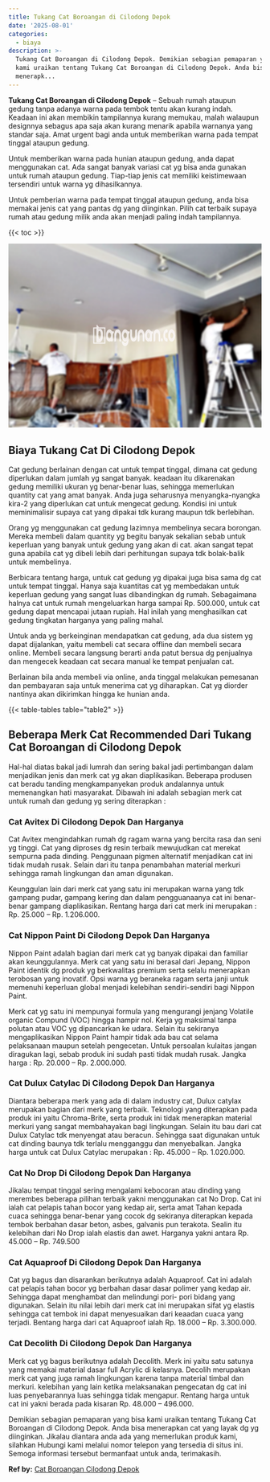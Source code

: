 ```yaml
---
title: Tukang Cat Boroangan di Cilodong Depok
date: '2025-08-01'
categories:
  - biaya
description: >-
  Tukang Cat Boroangan di Cilodong Depok. Demikian sebagian pemaparan yang bisa
  kami uraikan tentang Tukang Cat Boroangan di Cilodong Depok. Anda bisa
  menerapk...
---
```


**Tukang Cat Boroangan di Cilodong Depok** – Sebuah rumah ataupun gedung tanpa adanya warna pada tembok tentu akan kurang indah. Keadaan ini akan membikin tampilannya kurang memukau, malah walaupun designnya sebagus apa saja akan kurang menarik apabila warnanya yang standar saja. Amat urgent bagi anda untuk memberikan warna pada tempat tinggal ataupun gedung.

Untuk memberikan warna pada hunian ataupun gedung, anda dapat menggunakan cat. Ada sangat banyak variasi cat yg bisa anda gunakan untuk rumah ataupun gedung. Tiap-tiap jenis cat memiliki keistimewaan tersendiri untuk warna yg dihasilkannya.

Untuk pemberian warna pada tempat tinggal ataupun gedung, anda bisa memakai jenis cat yang pantas dg yang diinginkan. Pilih cat terbaik supaya rumah atau gedung milik anda akan menjadi paling indah tampilannya.

{{< toc >}}

![Tukang Cat Boroangan di Cilodong Depok](/images/jasa-cat-murah27.png)

## Biaya Tukang Cat Di Cilodong Depok

Cat gedung berlainan dengan cat untuk tempat tinggal, dimana cat gedung diperlukan dalam jumlah yg sangat banyak. keadaan itu dikarenakan gedung memiliki ukuran yg benar-benar luas, sehingga memerlukan quantity cat yang amat banyak. Anda juga seharusnya menyangka-nyangka kira-2 yang diperlukan cat untuk mengecat gedung. Kondisi ini untuk meminimalisir supaya cat yang dipakai tdk kurang maupun tdk berlebihan.

Orang yg menggunakan cat gedung lazimnya membelinya secara borongan. Mereka membeli dalam quantity yg begitu banyak sekalian sebab untuk keperluan yang banyak untuk gedung yang akan di cat. akan sangat tepat guna apabila cat yg dibeli lebih dari perhitungan supaya tdk bolak-balik untuk membelinya.

Berbicara tentang harga, untuk cat gedung yg dipakai juga bisa sama dg cat untuk tempat tinggal. Hanya saja kuantitas cat yg membedakan untuk keperluan gedung yang sangat luas dibandingkan dg rumah. Sebagaimana halnya cat untuk rumah mengeluarkan harga sampai Rp. 500.000, untuk cat gedung dapat mencapai jutaan rupiah. Hal inilah yang menghasilkan cat gedung tingkatan harganya yang paling mahal.

Untuk anda yg berkeinginan mendapatkan cat gedung, ada dua sistem yg dapat dijalankan, yaitu membeli cat secara offline dan membeli secara online. Membeli secara langsung berarti anda patut bersua dg penjualnya dan mengecek keadaan cat secara manual ke tempat penjualan cat.

Berlainan bila anda membeli via online, anda tinggal melakukan pemesanan dan pembayaran saja untuk menerima cat yg diharapkan. Cat yg diorder nantinya akan dikirimkan hingga ke hunian anda.

{{< table-tables table="table2" >}}

## Beberapa Merk Cat Recommended Dari Tukang Cat Boroangan di Cilodong Depok

Hal-hal diatas bakal jadi lumrah dan sering bakal jadi pertimbangan dalam menjadikan jenis dan merk cat yg akan diaplikasikan. Beberapa produsen cat beradu tanding mengkampanyekan produk andalannya untuk memenangkan hati masyarakat. Dibawah ini adalah sebagian merk cat untuk rumah dan gedung yg sering diterapkan :

### Cat Avitex Di Cilodong Depok Dan Harganya

Cat Avitex mengindahkan rumah dg ragam warna yang bercita rasa dan seni yg tinggi. Cat yang diproses dg resin terbaik mewujudkan cat merekat sempurna pada dinding. Penggunaan pigmen alternatif menjadikan cat ini tidak mudah rusak. Selain dari itu tanpa penambahan material merkuri sehingga ramah lingkungan dan aman digunakan.

Keunggulan lain dari merk cat yang satu ini merupakan warna yang tdk gampang pudar, gampang kering dan dalam pengguanaanya cat ini benar-benar gampang diaplikasikan. Rentang harga dari cat merk ini merupakan : Rp. 25.000 – Rp. 1.206.000.

### Cat Nippon Paint Di Cilodong Depok Dan Harganya

Nippon Paint adalah bagian dari merk cat yg banyak dipakai dan familiar akan keunggulannya. Merk cat yang satu ini berasal dari Jepang, Nippon Paint identik dg produk yg berkwalitas premium serta selalu menerapkan terobosan yang inovatif. Opsi warna yg beraneka ragam serta janji untuk memenuhi keperluan global menjadi kelebihan sendiri-sendiri bagi Nippon Paint.

Merk cat yg satu ini mempunyai formula yang mengurangi jenjang Volatile organic Compund (VOC) hingga hampir nol. Kerja yg maksimal tanpa polutan atau VOC yg dipancarkan ke udara. Selain itu sekiranya mengaplikasikan Nippon Paint hampir tidak ada bau cat selama pelaksanaan maupun setelah pengecetan. Untuk persoalan kulaitas jangan diragukan lagi, sebab produk ini sudah pasti tidak mudah rusak. Jangka harga : Rp. 20.000 – Rp. 2.000.000.

### Cat Dulux Catylac Di Cilodong Depok Dan Harganya

Diantara beberapa merk yang ada di dalam industry cat, Dulux catylax merupakan bagian dari merk yang terbaik. Teknologi yang diterapkan pada produk ini yaitu Chroma-Brite, serta produk ini tidak menerapkan material merkuri yang sangat membahayakan bagi lingkungan. Selain itu bau dari cat Dulux Catylac tdk menyengat atau beracun. Sehingga saat digunakan untuk cat dinding baunya tdk terlalu mengganggu dan menyebalkan. Jangka harga untuk cat Dulux Catylac merupakan : Rp. 45.000 – Rp. 1.020.000.

### Cat No Drop Di Cilodong Depok Dan Harganya

Jikalau tempat tinggal sering mengalami kebocoran atau dinding yang merembes beberapa pilihan terbaik yakni menggunakan cat No Drop. Cat ini ialah cat pelapis tahan bocor yang kedap air, serta amat Tahan kepada cuaca sehingga benar-benar yang cocok dg sekiranya diterapkan kepada tembok berbahan dasar beton, asbes, galvanis pun terakota. Sealin itu kelebihan dari No Drop ialah elastis dan awet. Harganya yakni antara Rp. 45.000 – Rp. 749.500

### Cat Aquaproof Di Cilodong Depok Dan Harganya

Cat yg bagus dan disarankan berikutnya adalah Aquaproof. Cat ini adalah cat pelapis tahan bocor yg berbahan dasar dasar polimer yang kedap air. Sehingga dapat menghambat dan melindungi pori- pori bidang yang digunakan. Selain itu nilai lebih dari merk cat ini merupakan sifat yg elastis sehingga cat tembok ini dapat menyesuaikan dari keaadan cuaca yang terjadi. Bentang harga dari cat Aquaproof ialah Rp. 18.000 – Rp. 3.300.000.

### Cat Decolith Di Cilodong Depok Dan Harganya

Merk cat yg bagus berikutnya adalah Decolith. Merk ini yaitu satu satunya yang memakai material dasar full Acrylic di kelasnya. Decolih merupakan merk cat yang juga ramah lingkungan karena tanpa material timbal dan merkuri. kelebihan yang lain ketika melaksanakan pengecatan dg cat ini luas penyebarannya luas sehingga tidak mengapur. Rentang harga untuk cat ini yakni berada pada kisaran Rp. 48.000 – 496.000.

Demikian sebagian pemaparan yang bisa kami uraikan tentang Tukang Cat Boroangan di Cilodong Depok. Anda bisa menerapkan cat yang layak dg yg diinginkan. Jikalau diantara anda ada yang memerlukan produk kami, silahkan Hubungi kami melalui nomor telepon yang tersedia di situs ini. Semoga informasi tersebut bermanfaat untuk anda, terimakasih.

**Ref by:** [Cat Boroangan Cilodong Depok](https://id.wikipedia.org/wiki/Cat)
